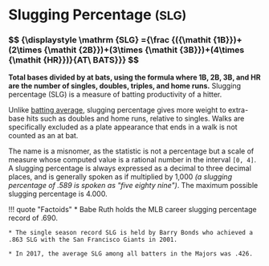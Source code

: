 # Slugging Percentage <small>(SLG)</small>

<h3>$$ {\displaystyle \mathrm {SLG} ={\frac {({\mathit {1B}})+(2\times {\mathit {2B}})+(3\times {\mathit {3B}})+(4\times {\mathit {HR}})}{AT\ BATS}}} $$</h3>

**Total bases divided by at bats, using the formula where 1B, 2B, 3B, and HR are the number of singles, doubles, triples, and home runs.** Slugging percentage (SLG) is a measure of batting productivity of a hitter. 

Unlike [batting average](/hitting/avg/), slugging percentage gives more weight to extra-base hits such as doubles and home runs, relative to singles. Walks are specifically excluded as a plate appearance that ends in a walk is not counted as an at bat.

The name is a misnomer, as the statistic is not a percentage but a scale of measure whose computed value is a rational number in the interval `[0, 4]`. A slugging percentage is always expressed as a decimal to three decimal places, and is generally spoken as if multiplied by 1,000 *(a slugging percentage of .589 is spoken as "five eighty nine")*. The maximum possible slugging percentage is 4.000.

!!! quote "Factoids"
    * Babe Ruth holds the MLB career slugging percentage record of .690.
    
    * The single season record SLG is held by Barry Bonds who achieved a .863 SLG with the San Francisco Giants in 2001.

    * In 2017, the average SLG among all batters in the Majors was .426.
